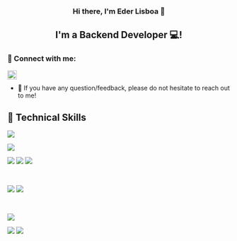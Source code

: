
<!-- <p align="center">
  <a href="https://www.yushi.dev/" target="_blank" rel="noreferrer"><img src="https://user-images.githubusercontent.com/75753187/123350185-74ce0900-d528-11eb-848d-d92955dbb944.png" alt="my banner"></a>
</p> -->

<h3 align="center">
  Hi there, I'm Eder Lisboa 👋
</h3>

<h2 align="center">
  I'm a Backend Developer 💻!
</h2> 

### 🤝 Connect with me:

<a href="https://www.linkedin.com/in/eder-rog%C3%A9rio"><img align="left" src="https://raw.githubusercontent.com/yushi1007/yushi1007/main/images/linkedin.svg" alt="Eder Lisboa | LinkedIn" width="21px"/></a>
</br>
- 💬 If you have any question/feedback, please do not hesitate to reach out to me!

<!-- ## 🔭 I'm currently working on

- My old projects
- Restaurant Recommendation App (React-Native)
- Mobile + Desktop Spotify Clone (Working on it soon...)
- My next blog
- My CSS skill -->

<!-- ## 🌱 I'm currently learning

- 📱 React JS
- Firebase
- React Context API
- Styled Components   -->

## 💼 Technical Skills

![](https://img.shields.io/badge/Code-React-informational?style=flat&logo=react&color=61DAFB)
<!-- ![](https://img.shields.io/badge/Code-Redux-informational?style=flat&logo=Redux&color=764ABC) -->
![](https://img.shields.io/badge/Code-JavaScript-informational?style=flat&logo=JavaScript&color=F7DF1E)
<!-- ![](https://img.shields.io/badge/Code-Ruby-informational?style=flat&logo=Ruby&color=CC342D) -->
<!-- ![](https://img.shields.io/badge/Code-Ruby_on_Rails-informational?style=flat&logo=Ruby-On-Rails&color=CC0000) -->
![](https://img.shields.io/badge/Code-HTML5-informational?style=flat&logo=HTML5&color=E34F26)
![](https://img.shields.io/badge/Code-PostgreSQL-informational?style=flat&logo=PostgreSQL&color=336791)
![](https://img.shields.io/badge/Code-SQLite-informational?style=flat&logo=SQLite&color=003B57)

</br>

<!-- ![](https://img.shields.io/badge/Style-Bootstrap-informational?style=flat&logo=Bootstrap&color=7952B3) -->
![](https://img.shields.io/badge/Style-CSS3-informational?style=flat&logo=CSS3&color=1572B6)
![](https://img.shields.io/badge/Style-styled--components-informational?style=flat&logo=styled-components&color=DB7093)


</br>

<!-- ![](https://img.shields.io/badge/Tools-Figma-informational?style=flat&logo=Figma&color=F24E1E) -->
![](https://img.shields.io/badge/Tools-NPM-informational?style=flat&logo=NPM&color=CB3837)
<!-- ![](https://img.shields.io/badge/Tools-Heroku-informational?style=flat&logo=Heroku&color=430098) -->
<!-- ![](https://img.shields.io/badge/Tools-Netlify-informational?style=flat&logo=netlify&color=00C7B7) -->
![](https://img.shields.io/badge/Tools-Git-informational?style=flat&logo=Git&color=F05032)
![](https://img.shields.io/badge/Tools-GitHub-informational?style=flat&logo=GitHub&color=181717)
<!-- 
## 📝 Latest Blog Posts

- [Deploy Rails API Backend to Heroku and React Frontend to Netlify](https://yushi95.medium.com/deploy-rails-api-backend-to-heroku-and-react-frontend-to-netlify-b515239d5022)
- [Animation Login Popup Form by Using React State Hook and CSS](https://medium.com/geekculture/animation-login-popup-form-by-using-react-state-hook-and-css-7ecf803f1fa9)
- [Checklist ✅ for Rails Application](https://yushi95.medium.com/checklist-for-rails-application-30868cb4f48b)
- [Self and Operator in Ruby](https://blog.usejournal.com/self-in-ruby-5e8a91fa4602)

## 📈 GitHub Stats 

[![Anurag's github stats](https://github-readme-stats.vercel.app/api?username=yushi1007)](https://github.com/yushi1007)

[![Top Langs](https://github-readme-stats.vercel.app/api/top-langs/?username=yushi1007&layout=compact)](https://github.com/yushi1007)

[![Visitors](https://visitor-badge.glitch.me/badge?page_id=yushi1007.yushi1007)](https://www.yushi.dev/) -->
